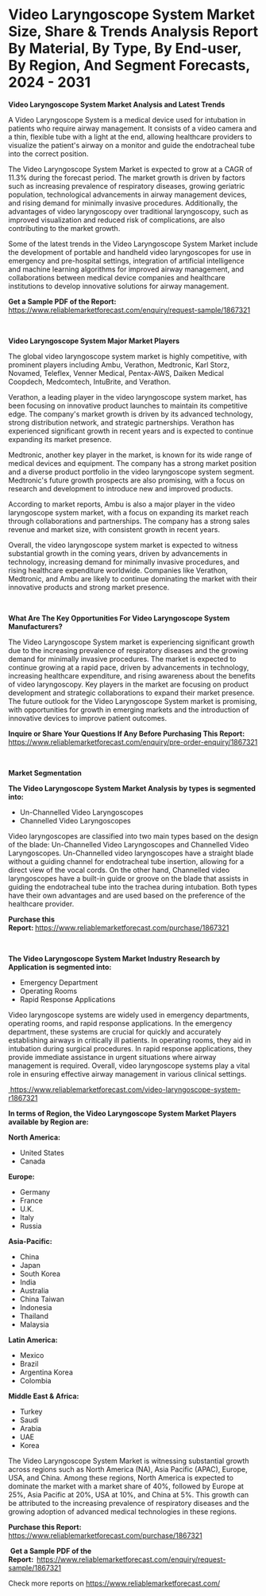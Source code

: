 <p><h1>Video Laryngoscope System Market Size, Share & Trends Analysis Report By Material, By Type, By End-user, By Region, And Segment Forecasts, 2024 - 2031</h1></p><p><strong>Video Laryngoscope System Market Analysis and Latest Trends</strong></p>
<p><p>A Video Laryngoscope System is a medical device used for intubation in patients who require airway management. It consists of a video camera and a thin, flexible tube with a light at the end, allowing healthcare providers to visualize the patient's airway on a monitor and guide the endotracheal tube into the correct position.</p><p>The Video Laryngoscope System Market is expected to grow at a CAGR of 11.3% during the forecast period. The market growth is driven by factors such as increasing prevalence of respiratory diseases, growing geriatric population, technological advancements in airway management devices, and rising demand for minimally invasive procedures. Additionally, the advantages of video laryngoscopy over traditional laryngoscopy, such as improved visualization and reduced risk of complications, are also contributing to the market growth.</p><p>Some of the latest trends in the Video Laryngoscope System Market include the development of portable and handheld video laryngoscopes for use in emergency and pre-hospital settings, integration of artificial intelligence and machine learning algorithms for improved airway management, and collaborations between medical device companies and healthcare institutions to develop innovative solutions for airway management.</p></p>
<p><strong>Get a Sample PDF of the Report:&nbsp;</strong> <a href="https://www.reliablemarketforecast.com/enquiry/request-sample/1867321">https://www.reliablemarketforecast.com/enquiry/request-sample/1867321</a></p>
<p>&nbsp;</p>
<p><strong>Video Laryngoscope System Major Market Players</strong></p>
<p><p>The global video laryngoscope system market is highly competitive, with prominent players including Ambu, Verathon, Medtronic, Karl Storz, Novamed, Teleflex, Venner Medical, Pentax-AWS, Daiken Medical Coopdech, Medcomtech, IntuBrite, and Verathon.</p><p>Verathon, a leading player in the video laryngoscope system market, has been focusing on innovative product launches to maintain its competitive edge. The company's market growth is driven by its advanced technology, strong distribution network, and strategic partnerships. Verathon has experienced significant growth in recent years and is expected to continue expanding its market presence.</p><p>Medtronic, another key player in the market, is known for its wide range of medical devices and equipment. The company has a strong market position and a diverse product portfolio in the video laryngoscope system segment. Medtronic's future growth prospects are also promising, with a focus on research and development to introduce new and improved products.</p><p>According to market reports, Ambu is also a major player in the video laryngoscope system market, with a focus on expanding its market reach through collaborations and partnerships. The company has a strong sales revenue and market size, with consistent growth in recent years.</p><p>Overall, the video laryngoscope system market is expected to witness substantial growth in the coming years, driven by advancements in technology, increasing demand for minimally invasive procedures, and rising healthcare expenditure worldwide. Companies like Verathon, Medtronic, and Ambu are likely to continue dominating the market with their innovative products and strong market presence.</p></p>
<p>&nbsp;</p>
<p><strong>What Are The Key Opportunities For Video Laryngoscope System Manufacturers?</strong></p>
<p><p>The Video Laryngoscope System market is experiencing significant growth due to the increasing prevalence of respiratory diseases and the growing demand for minimally invasive procedures. The market is expected to continue growing at a rapid pace, driven by advancements in technology, increasing healthcare expenditure, and rising awareness about the benefits of video laryngoscopy. Key players in the market are focusing on product development and strategic collaborations to expand their market presence. The future outlook for the Video Laryngoscope System market is promising, with opportunities for growth in emerging markets and the introduction of innovative devices to improve patient outcomes.</p></p>
<p><strong>Inquire or Share Your Questions If Any Before Purchasing This Report:</strong> <a href="https://www.reliablemarketforecast.com/enquiry/pre-order-enquiry/1867321">https://www.reliablemarketforecast.com/enquiry/pre-order-enquiry/1867321</a></p>
<p>&nbsp;</p>
<p><strong>Market Segmentation</strong></p>
<p><strong>The Video Laryngoscope System Market Analysis by types is segmented into:</strong></p>
<p><ul><li>Un-Channelled Video Laryngoscopes</li><li>Channelled Video Laryngoscopes</li></ul></p>
<p><p>Video laryngoscopes are classified into two main types based on the design of the blade: Un-Channelled Video Laryngoscopes and Channelled Video Laryngoscopes. Un-Channelled video laryngoscopes have a straight blade without a guiding channel for endotracheal tube insertion, allowing for a direct view of the vocal cords. On the other hand, Channelled video laryngoscopes have a built-in guide or groove on the blade that assists in guiding the endotracheal tube into the trachea during intubation. Both types have their own advantages and are used based on the preference of the healthcare provider.</p></p>
<p><strong>Purchase this Report:&nbsp;</strong><a href="https://www.reliablemarketforecast.com/purchase/1867321">https://www.reliablemarketforecast.com/purchase/1867321</a></p>
<p>&nbsp;</p>
<p><strong>The Video Laryngoscope System Market Industry Research by Application is segmented into:</strong></p>
<p><ul><li>Emergency Department</li><li>Operating Rooms</li><li>Rapid Response Applications</li></ul></p>
<p><p>Video laryngoscope systems are widely used in emergency departments, operating rooms, and rapid response applications. In the emergency department, these systems are crucial for quickly and accurately establishing airways in critically ill patients. In operating rooms, they aid in intubation during surgical procedures. In rapid response applications, they provide immediate assistance in urgent situations where airway management is required. Overall, video laryngoscope systems play a vital role in ensuring effective airway management in various clinical settings.</p></p>
<p><a href="https://www.reliablemarketforecast.com/video-laryngoscope-system-r1867321">&nbsp;https://www.reliablemarketforecast.com/video-laryngoscope-system-r1867321</a></p>
<p><strong>In terms of Region, the Video Laryngoscope System Market Players available by Region are:</strong></p>
<p>
    <p> <strong> North America: </strong>
        <ul>
            <li>United States</li>
            <li>Canada</li>
        </ul>
        </p> 
    <p> <strong> Europe: </strong>
        <ul>
            <li>Germany</li>
            <li>France</li>
            <li>U.K.</li>
            <li>Italy</li>
            <li>Russia</li>
        </ul>
        </p> 
    <p> <strong> Asia-Pacific: </strong>
        <ul>
            <li>China</li>
            <li>Japan</li>
            <li>South Korea</li>
            <li>India</li>
            <li>Australia</li>
            <li>China Taiwan</li>
            <li>Indonesia</li>
            <li>Thailand</li>
            <li>Malaysia</li>
        </ul>
        </p> 
    <p> <strong> Latin America: </strong>
        <ul>
            <li>Mexico</li>
            <li>Brazil</li>
            <li>Argentina Korea</li>
            <li>Colombia</li>
        </ul>
        </p> 
    <p> <strong> Middle East & Africa: </strong>
        <ul>
            <li>Turkey</li>
            <li>Saudi</li>
            <li>Arabia</li>
            <li>UAE</li>
            <li>Korea</li>
        </ul>
    </p>
    </p>
<p><p>The Video Laryngoscope System Market is witnessing substantial growth across regions such as North America (NA), Asia Pacific (APAC), Europe, USA, and China. Among these regions, North America is expected to dominate the market with a market share of 40%, followed by Europe at 25%, Asia Pacific at 20%, USA at 10%, and China at 5%. This growth can be attributed to the increasing prevalence of respiratory diseases and the growing adoption of advanced medical technologies in these regions.</p></p>
<p><strong>Purchase this Report: </strong><a href="https://www.reliablemarketforecast.com/purchase/1867321">https://www.reliablemarketforecast.com/purchase/1867321</a></p>
<p>&nbsp;<strong>Get a Sample PDF of the Report:&nbsp;&nbsp;</strong><a href="https://www.reliablemarketforecast.com/enquiry/request-sample/1867321">https://www.reliablemarketforecast.com/enquiry/request-sample/1867321</a></p>
<p><strong></strong></p>
<p>Check more reports on <a href="https://www.reliablemarketforecast.com/">https://www.reliablemarketforecast.com/</a></p>